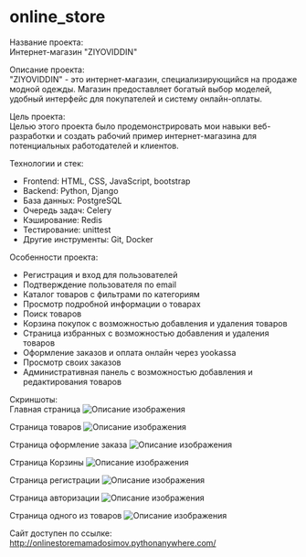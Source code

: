 # online_store

Название проекта:  
Интернет-магазин "ZIYOVIDDIN"


Описание проекта:  
"ZIYOVIDDIN" - это интернет-магазин, специализирующийся на продаже модной одежды. Магазин предоставляет богатый выбор моделей, удобный интерфейс для покупателей и систему онлайн-оплаты.


Цель проекта:  
Целью этого проекта было продемонстрировать мои навыки веб-разработки и создать рабочий пример интернет-магазина для потенциальных работодателей и клиентов.

Технологии и стек:  
- Frontend: HTML, CSS, JavaScript, bootstrap  
- Backend: Python, Django  
- База данных: PostgreSQL  
- Очередь задач: Celery  
- Кэширование: Redis  
- Тестирование: unittest  
- Другие инструменты: Git, Docker  

Особенности проекта:  
- Регистрация и вход для пользователей  
- Подтверждение пользователя по email  
- Каталог товаров с фильтрами по категориям  
- Просмотр подробной информации о товарах  
- Поиск товаров  
- Корзина покупок с возможностью добавления и удаления товаров  
- Страница избранных с возможностью добавления и удаления товаров  
- Оформление заказов и оплата онлайн через yookassa  
- Просмотр своих заказов  
- Административная панель с возможностью добавления и редактирования товаров  

Скриншоты:  
Главная страница
![Описание изображения](https://github.com/ziyoviddin-m/online_store/blob/d23f4146fdee77c53c72c691a04066690b63b861/.idea/onlinestoremamadosimov.pythonanywhere.com_(Desktop).png) 

Страница товаров
![Описание изображения](https://github.com/ziyoviddin-m/online_store/blob/d23f4146fdee77c53c72c691a04066690b63b861/.idea/onlinestoremamadosimov.pythonanywhere.com_products_(Desktop).png)  

Страница оформление заказа
![Описание изображения](https://github.com/ziyoviddin-m/online_store/blob/d23f4146fdee77c53c72c691a04066690b63b861/.idea/onlinestoremamadosimov.pythonanywhere.com_orders_order-create_(Desktop).png)

Страница Корзины
![Описание изображения](https://github.com/ziyoviddin-m/online_store/blob/31eca94edf0118582c6a79b5efbd220406249354/.idea/onlinestoremamadosimov.pythonanywhere.com_basket_(Desktop).png)  

Страница регистрации
![Описание изображения](https://github.com/ziyoviddin-m/online_store/blob/d23f4146fdee77c53c72c691a04066690b63b861/.idea/onlinestoremamadosimov.pythonanywhere.com_users_register_(Desktop).png)  

Страница авторизации
![Описание изображения](https://github.com/ziyoviddin-m/online_store/blob/d23f4146fdee77c53c72c691a04066690b63b861/.idea/onlinestoremamadosimov.pythonanywhere.com_users_login_(Desktop).png)  

Страница одного из товаров
![Описание изображения](https://github.com/ziyoviddin-m/online_store/blob/31eca94edf0118582c6a79b5efbd220406249354/.idea/onlinestoremamadosimov.pyth_9_(Desktop)%20(1).png)  

Сайт доступен по ссылке: http://onlinestoremamadosimov.pythonanywhere.com/
